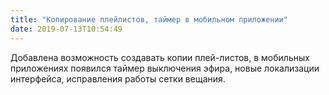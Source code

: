 ```yaml
---
title: "Копирование плейлистов, таймер в мобильном приложении"
date: 2019-07-13T10:54:49
---
```



 Добавлена возможность создавать копии плей-листов, в мобильных приложениях появился таймер выключения эфира, новые локализации интерфейса, исправления работы сетки вещания. 